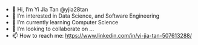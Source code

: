 - 👋 Hi, I’m Yi Jia Tan @yjia28tan
- 👀 I’m interested in Data Science, and Software Engineering
- 🌱 I’m currently learning Computer Science
- 💞️ I’m looking to collaborate on ...
- 📫 How to reach me: https://www.linkedin.com/in/yi-jia-tan-507613288/

<!---
yjia28tan/yjia28tan is a ✨ special ✨ repository because its `README.md` (this file) appears on your GitHub profile.
You can click the Preview link to take a look at your changes.
--->
